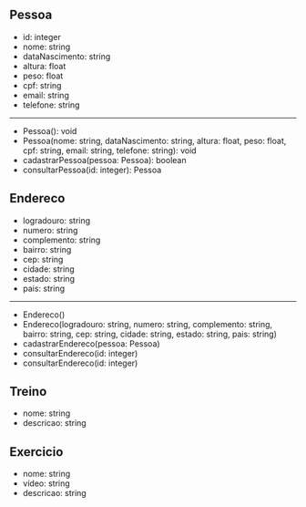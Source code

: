 ## Pessoa

- id: integer
- nome: string
- dataNascimento: string
- altura: float
- peso: float
- cpf: string
- email: string
- telefone: string

---

- Pessoa(): void
- Pessoa(nome: string, dataNascimento: string, altura: float, peso: float, cpf: string, email: string, telefone: string): void
- cadastrarPessoa(pessoa: Pessoa): boolean
- consultarPessoa(id: integer): Pessoa

## Endereco

- logradouro: string
- numero: string
- complemento: string
- bairro: string
- cep: string
- cidade: string
- estado: string
- pais: string

---

- Endereco()
- Endereco(logradouro: string, numero: string, complemento: string, bairro: string, cep: string, cidade: string, estado: string, pais: string)
- cadastrarEndereco(pessoa: Pessoa)
- consultarEndereco(id: integer)
- consultarEndereco(id: integer)

## Treino

- nome: string
- descricao: string

## Exercicio

- nome: string
- vídeo: string
- descricao: string
